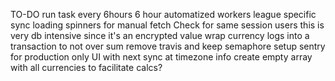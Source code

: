 TO-DO
run task every 6hours
 6 hour automatized workers
league specific sync
loading spinners for manual fetch
Check for same session users
  this is very db intensive since it's an encrypted value
wrap currency logs into a transaction to not over sum
remove travis and keep semaphore
setup sentry for production only
UI with next sync at timezone info
create empty array with all currencies to facilitate calcs?

